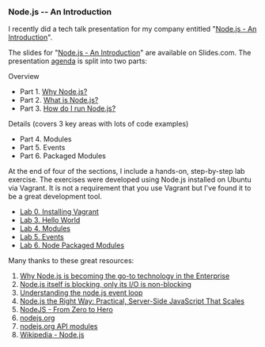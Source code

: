 ### Node.js -- An Introduction

I recently did a tech talk presentation for my company entitled "[Node.js - An Introduction](http://slides.com/rkiel/node-js-intro#/)".

The slides for "[Node.js - An Introduction](http://slides.com/rkiel/node-js-intro#/)" are available on Slides.com.
The presentation [agenda](http://slides.com/rkiel/node-js-intro#/2) is split into two parts:

Overview

* Part 1. [Why Node.js?](http://slides.com/rkiel/node-js-intro#/4)
* Part 2. [What is Node.js?](http://slides.com/rkiel/node-js-intro#/12)
* Part 3. [How do I run Node.js?](http://slides.com/rkiel/node-js-intro#/17)

Details (covers 3 key areas with lots of code examples)

* Part 4. Modules
* Part 5. Events
* Part 6. Packaged Modules

At the end of four of the sections, I include a hands-on, step-by-step lab exercise.
The exercises were developed using Node.js installed on Ubuntu via Vagrant.
It is not a requirement that you use Vagrant but I've found it to be a great development tool.

* [Lab 0. Installing Vagrant](https://github.com/rkiel/node-intro/wiki/Lab-:-Installing-Vagrant)
* [Lab 3. Hello World](https://github.com/rkiel/node-intro/wiki/Lab--:--Hello-World)
* [Lab 4. Modules](https://github.com/rkiel/node-intro/wiki/Lab-:-Modules)
* [Lab 5. Events](https://github.com/rkiel/node-intro/wiki/Lab-:-Events)
* [Lab 6. Node Packaged Modules](https://github.com/rkiel/node-intro/wiki/Lab-:-npm)

Many thanks to these great resources: 

1. [Why Node.js is becoming the go-to technology in the Enterprise](http://www.nearform.com/nodecrunch/node-js-becoming-go-technology-enterprise#.VAHg5mRdUSg)
2. [Node.js itself is blocking, only its I/O is non-blocking](http://greenash.net.au/thoughts/2012/11/nodejs-itself-is-blocking-only-its-io-is-non-blocking/)
3. [Understanding the node.js event loop](http://blog.mixu.net/2011/02/01/understanding-the-node-js-event-loop/)
4. [Node.js the Right Way: Practical, Server-Side JavaScript That Scales](https://pragprog.com/book/jwnode/node-js-the-right-way)
5. [NodeJS - From Zero to Hero](http://johanndutoit.net/presentations/2013/05/node-meetup-intro-29-may-2013/)
6. [nodejs.org](http://nodejs.org/)
7. [nodejs.org API modules](http://nodejs.org/api/modules.html)
8. [Wikipedia - Node.js](http://en.wikipedia.org/wiki/Node.js)
